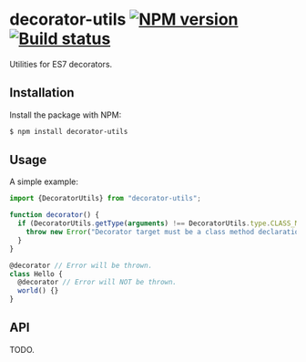 # decorator-utils [![NPM version](http://img.shields.io/npm/v/decorator-utils.svg?style=flat-square)](https://www.npmjs.org/package/decorator-utils) [![Build status](http://img.shields.io/travis/lukehorvat/decorator-utils.svg?style=flat-square)](https://travis-ci.org/lukehorvat/decorator-utils)

Utilities for ES7 decorators.

## Installation

Install the package with NPM:

```bash
$ npm install decorator-utils
```

## Usage

A simple example:

```javascript
import {DecoratorUtils} from "decorator-utils";

function decorator() {
  if (DecoratorUtils.getType(arguments) !== DecoratorUtils.type.CLASS_METHOD) {
    throw new Error("Decorator target must be a class method declaration.");
  }
}

@decorator // Error will be thrown.
class Hello {
  @decorator // Error will NOT be thrown.
  world() {}
}
```

## API

TODO.
